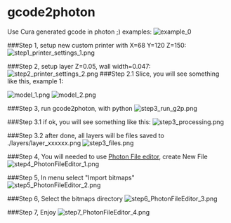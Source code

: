# gcode2photon
Use Cura generated gcode in photon ;)
examples:
![example_0](docs/example_0.png?raw=true)

###Step 1, setup new custom printer with X=68 Y=120 Z=150:
![step1_printer_settings_1.png](docs/step1_printer_settings_1.png?raw=true)

###Step 2, setup layer Z=0.05, wall width=0.047:
![step2_printer_settings_2.png](docs/step2_printer_settings_2.png?raw=true)
###Step 2.1 Slice, you will see something like this, example 1:

![model_1.png](docs/model_1.png?raw=true)
![model_2.png](docs/model_2.png?raw=true)

###Step 3, run gcode2photon, with python
![step3_run_g2p.png](docs/step3_run_g2p.png?raw=true)

###Step 3.1 if ok, you will see something like this:
![step3_processing.png](docs/step3_processing.png?raw=true)

###Step 3.2 after done, all layers will be files saved to ./layers/layer_xxxxxx.png
![step3_files.png](docs/step3_files.png?raw=true)

###Step 4, You will needed to use [Photon File editor](https://github.com/Photonsters/PhotonFileEditor), create New File
![step4_PhotonFileEditor_1.png](docs/step4_PhotonFileEditor_1.png?raw=true)

###Step 5, In menu select "Import bitmaps"
![step5_PhotonFileEditor_2.png](docs/step5_PhotonFileEditor_2.png?raw=true)

###Step 6, Select the bitmaps directory
![step6_PhotonFileEditor_3.png](docs/step6_PhotonFileEditor_3.png?raw=true)

###Step 7, Enjoy
![step7_PhotonFileEditor_4.png](docs/step7_PhotonFileEditor_4.png?raw=true)
